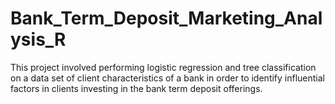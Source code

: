 # Bank_Term_Deposit_Marketing_Analysis_R
This project involved performing logistic regression and tree classification on a data set of client characteristics of a bank in order to identify influential factors in clients investing in the bank term deposit offerings.
